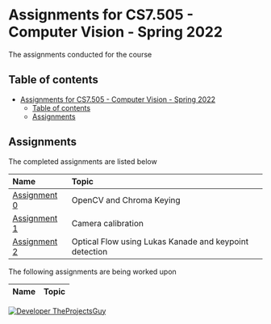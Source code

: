 # Assignments for CS7.505 - Computer Vision - Spring 2022

The assignments conducted for the course

## Table of contents

- [Assignments for CS7.505 - Computer Vision - Spring 2022](#assignments-for-cs7505---computer-vision---spring-2022)
    - [Table of contents](#table-of-contents)
    - [Assignments](#assignments)

## Assignments

The completed assignments are listed below

| Name | Topic |
| :--- | :--- |
| [Assignment 0](./Assignment%200/README.md) | OpenCV and Chroma Keying |
| [Assignment 1](./Assignment%201/README.md) | Camera calibration |
| [Assignment 2](./Assignment%202/README.md) | Optical Flow using Lukas Kanade and keypoint detection |

The following assignments are being worked upon

| Name | Topic |
| :--- | :--- |

[![Developer TheProjectsGuy][dev-shield]][dev-profile-link]

[dev-shield]: https://img.shields.io/badge/Developer-TheProjectsGuy-blue
[dev-profile-link]: https://github.com/TheProjectsGuy
